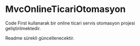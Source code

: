 # MvcOnlineTicariOtomasyon

Code First kullanarak bir online ticari servis otomasyon projesi geliştirilmektedir.

Readme sürekli güncellenecektir.
